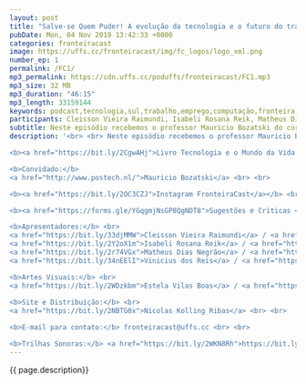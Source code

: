 ```yaml
---
layout: post
title: "Salve-se Quem Puder! A evolução da tecnologia e o futuro do trabalho"
pubDate: Mon, 04 Nov 2019 13:42:33 +0000
categories: fronteiracast
image: https://uffs.cc/fronteiracast/img/fc_logos/logo_xml.png
number_ep: 1
permalink: /FC1/ 
mp3_permalink: https://cdn.uffs.cc/poduffs/fronteiracast/FC1.mp3
mp3_size: 32 MB
mp3_duration: "46:15"
mp3_length: 33159144
keywords: podcast,tecnologia,sul,trabalho,emprego,computação,fronteira,uffs
participants: Cleisson Vieira Raimundi, Isabeli Rosana Reik, Matheus Dias Negrao, Mauricio Bozatski e Vinicius dos Reis
subtitle: Neste episódio recebemos o professor Mauricio Bozatski do curso de Filosofia para falar sobre a evolução do trabalho durante as revoluções industriais e como será o futuro.
description: '<br> <br> Neste episódio recebemos o professor Mauricio Bozatski do curso de Filosofia para falar sobre a evolução do trabalho durante as revoluções industriais e como será o futuro. <br> <br>

<b><a href="https://bit.ly/2CgwAHj">Livro Tecnologia e o Mundo da Vida: do Jardim à Terra</a> </b><br> <br>

<b>Convidado:</b>
<a href="http://www.postech.nl/">Mauricio Bozatski</a> <br> <br>

<b><a href="https://bit.ly/2OC3CZJ">Instagram FronteiraCast</a></b> <br> <br> 

<b><a href="https://forms.gle/YGqgmjNsGP8QgNDT8">Sugestões e Criticas </a></b> <br> <br>

<b>Apresentadores:</b> <br>
<a href="https://bit.ly/33djMMW">Cleisson Vieira Raimundi</a> / <a href="https://bit.ly/37U5J2s">Instagram</a> <br> 
<a href="https://bit.ly/2Y2oX1m">Isabeli Rosana Reik</a> / <a href="https://bit.ly/35QCxHX">Instagram</a>  <br> 
<a href="https://bit.ly/2r74VGx">Matheus Dias Negrão</a> / <a href="https://bit.ly/2rEOrG8">Instagram</a> <br>
<a href="https://bit.ly/34nEElI">Vinicius dos Reis</a> / <a href="https://bit.ly/2R5BEHi">Instagram</a> <br><br>

<b>Artes Visuais:</b> <br>
<a href="https://bit.ly/2WDzkbm">Estela Vilas Boas</a> / <a href="https://bit.ly/2NK7aaK">Instagram</a> <br> <br> 
 
<b>Site e Distribuição:</b> <br>
<a href="https://bit.ly/2NBTG0x">Nicolas Kolling Ribas</a> <br> <br>

<b>E-mail para contato:</b> fronteiracast@uffs.cc <br> <br>

<b>Trilhas Sonoras:</b> <a href="https://bit.ly/2WKN8Rh">https://bit.ly/2WKN8Rh</a> e <a href="https://bit.ly/36BUyer">https://bit.ly/36BUyer</a> '
---
```



{{ page.description}}
